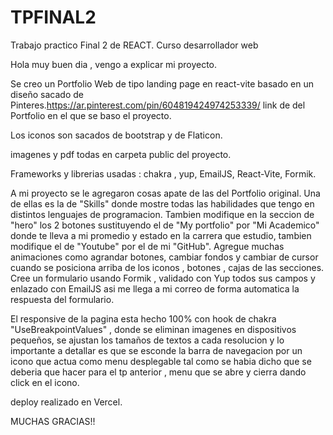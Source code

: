 # TPFINAL2
Trabajo practico Final 2 de REACT. Curso desarrollador web

Hola muy buen dia , vengo a explicar mi proyecto.

Se creo un Portfolio Web de tipo landing page  en react-vite basado en un diseño sacado de Pinteres.https://ar.pinterest.com/pin/604819424974253339/ link de del Portfolio en el que se baso el proyecto.

Los iconos son sacados de bootstrap y de Flaticon.

imagenes y pdf todas en carpeta public del proyecto.

Frameworks y librerias usadas : chakra , yup, EmailJS, React-Vite, Formik.

A mi proyecto se le agregaron cosas apate de las del Portfolio original. Una de ellas es la de "Skills" donde mostre todas las habilidades que tengo en distintos lenguajes de programacion. Tambien modifique en la seccion de "hero" los 2 botones sustituyendo el de "My portfolio" por "Mi Academico" donde te lleva a mi promedio y estado en la carrera que estudio, tambien modifique el de "Youtube" por el de mi "GitHub". Agregue muchas animaciones como agrandar botones, cambiar fondos y cambiar de cursor cuando se posiciona arriba de los iconos , botones , cajas de las secciones. Cree un formulario usando Formik , validado con Yup todos sus campos y enlazado con EmailJS asi me llega a mi correo de forma automatica la respuesta del formulario.

El responsive de la pagina esta hecho 100% con hook de chakra "UseBreakpointValues" , donde se eliminan imagenes en dispositivos pequeños, se ajustan los tamaños de textos a cada resolucion y lo importante a detallar es que se esconde la barra de navegacion por un icono que actua como menu desplegable tal como se habia dicho que se deberia que hacer para el tp anterior , menu que se abre y cierra dando click en el icono.

deploy realizado en Vercel.

MUCHAS GRACIAS!!
